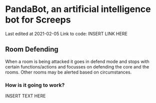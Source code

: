 # PandaBot, an artificial intelligence bot for Screeps

Last edited at 2021-02-05
Link to code: INSERT LINK HERE

## Room Defending

When a room is being attacked it goes in defend mode and stops with certain functions/actions and focusses on defending the core and the rooms. Other rooms may be alerted based on circumstances.

### How is it going to work?

INSERT TEXT HERE

